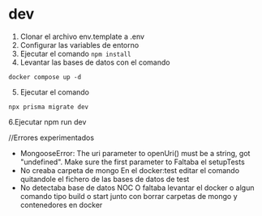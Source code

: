 

# dev

1. Clonar el archivo env.template a .env
2. Configurar las variables de entorno
3. Ejecutar el comando ```npm install```
4. Levantar las bases de datos con el comando
```
docker compose up -d
```
5. Ejecutar el comando
```
npx prisma migrate dev
```
6.Ejecutar npm run dev


//Errores experimentados

- MongooseError: The uri parameter to openUri() must be a string, got "undefined". Make sure the first parameter to
    Faltaba el setupTests
- No creaba carpeta de mongo
    En el docker:test editar el comando quitandole el fichero de las bases de datos de test
- No detectaba base de datos NOC
    O faltaba levantar el docker o algun comando tipo build o start junto con borrar carpetas de mongo y contenedores en docker
